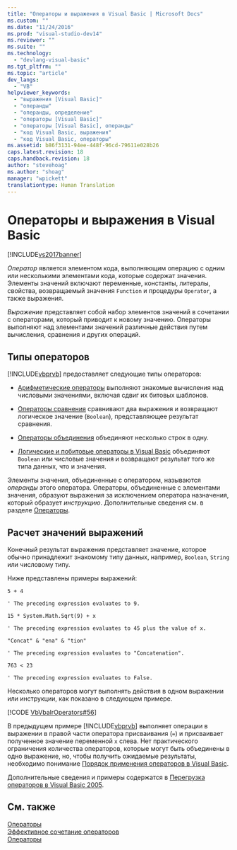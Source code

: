 ```yaml
---
title: "Операторы и выражения в Visual Basic | Microsoft Docs"
ms.custom: ""
ms.date: "11/24/2016"
ms.prod: "visual-studio-dev14"
ms.reviewer: ""
ms.suite: ""
ms.technology: 
  - "devlang-visual-basic"
ms.tgt_pltfrm: ""
ms.topic: "article"
dev_langs: 
  - "VB"
helpviewer_keywords: 
  - "выражения [Visual Basic]"
  - "операнды"
  - "операнды, определение"
  - "операторы [Visual Basic]"
  - "операторы [Visual Basic], операнды"
  - "код Visual Basic, выражения"
  - "код Visual Basic, операторы"
ms.assetid: b86f3131-94ee-448f-96cd-79611e028b26
caps.latest.revision: 18
caps.handback.revision: 18
author: "stevehoag"
ms.author: "shoag"
manager: "wpickett"
translationtype: Human Translation
---
```

# Операторы и выражения в Visual Basic
[!INCLUDE[vs2017banner](../../../../csharp/includes/vs2017banner.md)]

*Оператор* является элементом кода, выполняющим операцию с одним или несколькими элементами кода, которые содержат значения.  Элементы значений включают переменные, константы, литералы, свойства, возвращаемый значения `Function` и процедуры `Operator`, а также выражения.  
  
 *Выражение* представляет собой набор элементов значений в сочетании с операторами, который приводит к новому значению.  Операторы выполняют над элементами значений различные действия путем вычисления, сравнения и других операций.  
  
## Типы операторов  
 [!INCLUDE[vbprvb](../../../../csharp/programming-guide/concepts/linq/includes/vbprvb_md.md)] предоставляет следующие типы операторов:  
  
-   [Арифметические операторы](../../../../visual-basic/programming-guide/language-features/operators-and-expressions/arithmetic-operators.md) выполняют знакомые вычисления над числовыми значениями, включая сдвиг их битовых шаблонов.  
  
-   [Операторы сравнения](../../../../visual-basic/programming-guide/language-features/operators-and-expressions/comparison-operators.md) сравнивают два выражения и возвращают логическое значение \(`Boolean`\), представляющее результат сравнения.  
  
-   [Операторы объединения](../../../../visual-basic/programming-guide/language-features/operators-and-expressions/concatenation-operators.md) объединяют несколько строк в одну.  
  
-   [Логические и побитовые операторы в Visual Basic](../../../../visual-basic/programming-guide/language-features/operators-and-expressions/logical-and-bitwise-operators.md) объединяют `Boolean` или числовые значения и возвращают результат того же типа данных, что и значения.  
  
 Элементы значения, объединенные с оператором, называются *операнды* этого оператора.  Операторы, объединенные с элементами значения, образуют выражения за исключением оператора назначения, который образует *инструкцию*.  Дополнительные сведения см. в разделе [Операторы](../../../../visual-basic/programming-guide/language-features/statements.md).  
  
## Расчет значений выражений  
 Конечный результат выражения представляет значение, которое обычно принадлежит знакомому типу данных, например, `Boolean`, `String` или числовому типу.  
  
 Ниже представлены примеры выражений:  
  
 `5 + 4`  
  
 `' The preceding expression evaluates to 9.`  
  
 `15 * System.Math.Sqrt(9) + x`  
  
 `' The preceding expression evaluates to 45 plus the value of x.`  
  
 `"Concat" & "ena" & "tion"`  
  
 `' The preceding expression evaluates to "Concatenation".`  
  
 `763 < 23`  
  
 `' The preceding expression evaluates to False.`  
  
 Несколько операторов могут выполнять действия в одном выражении или инструкции, как показано в следующем примере.  
  
 [!CODE [VbVbalrOperators#56](../CodeSnippet/VS_Snippets_VBCSharp/VbVbalrOperators#56)]  
  
 В предыдущем примере [!INCLUDE[vbprvb](../../../../csharp/programming-guide/concepts/linq/includes/vbprvb_md.md)] выполняет операции в выражении в правой части оператора присваивания \(`=`\) и присваивает полученное значение переменной `x` слева.  Нет практического ограничения количества операторов, которые могут быть объединены в одно выражение, но, чтобы получить ожидаемые результаты, необходимо понимание [Порядок применения операторов в Visual Basic](../../../../visual-basic/language-reference/operators/operator-precedence.md).  
  
 Дополнительные сведения и примеры содержатся в [Перегрузка операторов в Visual Basic 2005](http://go.microsoft.com/fwlink/?LinkId=101703).  
  
## См. также  
 [Операторы](../../../../visual-basic/language-reference/operators/index.md)   
 [Эффективное сочетание операторов](../../../../visual-basic/programming-guide/language-features/operators-and-expressions/efficient-combination-of-operators.md)   
 [Операторы](../../../../visual-basic/language-reference/statements/index.md)